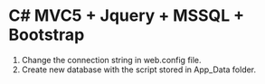 # C# MVC5 + Jquery + MSSQL + Bootstrap

1) Change the connection string in web.config file.
2) Create new database with the script stored in App_Data folder.

